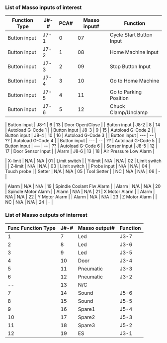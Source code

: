 ### List of Masso inputs of interest

   | Function Type | J#-# | PCA# | Masso input# | Function        |
   |---------------|------|------|----|---------------------------|
   | Button input  | J7-1 | 0    | 07 | Cycle Start Button Input  |
   | Button input  | J7-2 | 1    | 08 | Home Machine Input        |
   | Button input  | J7-3 | 2    | 09 | Stop Button Input         |
   | Button input  | J7-4 | 3    | 10 | Go to Home Machine        |
   | Button input  | J7-5 | 4    | 11 | Go to Parking Position    |
   | Button input  | J7-6 | 5    | 12 | Chuck Clamp/Unclamp       |

   | Button input  | J8-1 | 6    | 13 | Door Open/Close           |
   | Button input  | J8-2 | 8    | 14 | Autoload G-Code 1         |
   | Button input  | J8-3 | 9    | 15 | Autoload G-Code 2         |
   | Button input  | J8-4 | 10   | 16 | Autoload G-Code 3         |
   | Button input  | ---  | --   | ?? | Autoload G-Code 4         |
   | Button input  | ---  | --   | ?? | Autoload G-Code 5         |
   | Button input  | ---  | --   | ?? | Autoload G-Code 6         |
   | Sensor input  | J8-5 | 12   | 17 | Door Sensor Input         |
   | Alarm         | J8-6 | 13   | 18 | Air Pressure Low Alarm    |

   | X-limit       | N/A  | N/A  | 01 | Limit switch              |
   | Y-limit       | N/A  | N/A  | 02 | Limit switch              |
   | Z-limit       | N/A  | N/A  | 03 | Limit switch              |
   | Probe input   | N/A  | N/A  | 04 | Touch probe               |
   | Setter        | N/A  | N/A  | 05 | Tool Setter               |
   | NC            | N/A  | N/A  | 06 | -                         |

   | Alarm         | N/A  | N/A  | 19 | Spindle Coolant Flw Alarm |
   | Alarm         | N/A  | N/A  | 20 | Spindle Motor Alarm       |
   | Alarm         | N/A  | N/A  | 21 | X Motor Alarm             |
   | Alarm         | N/A  | N/A  | 22 | Y Motor Alarm             |
   | Alarm         | N/A  | N/A  | 23 | Z Motor Alarm             |
   | NC            | N/A  | N/A  | 24 | -                         |


### List of Masso outputs of interrest

   | Func Function Type  | J#-# | Masso output# | Function       |
   |---------------------|------|----|---------------------------|
   | 1  | 7  | Led       | J3-7 | 13 | Tower Light Red           | OC
   | 2  | 8  | Led       | J3-6 | 14 | Tower Light Yellow        | OC
   | 3  | 9  | Led       | J3-5 | 15 | Tower Light Green         | OC
   | 4  | 10 | Door      | J3-4 | 16 | Door Open/Close           |
   | 5  | 11 | Pneumatic | J3-3 | 17 | Tool Air Blast Cleaning   |
   | 6  | 12 | Pneumatic | J3-2 | 18 | Chuck Clamp.              |
   | -- | 13 | N/C       |      | -- | --                        |
   | 7  | 14 | Sound     | J5-6 |  7 | Touch Screen Beep Output  |
   | 8  | 15 | Sound     | J5-5 |  8 | Sounder                   |
   | 9  | 16 | Spare1    | J5-4 |  9 | [Light On / Off]          | OC
   | 10 | 17 | Spare2    | J5-3 | 10 | [Laser Crosshair +]       | OC
   | 11 | 18 | Spare3    | J5-2 | 11 | [Camera-Light On/Off]     | OC
   | 12 | 19 | ES        | J3-1 | ES | Emergency Stop            | OC
